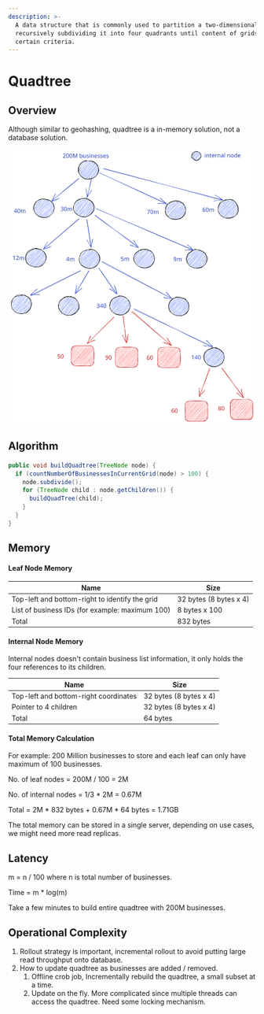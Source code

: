 ```yaml
---
description: >-
  A data structure that is commonly used to partition a two-dimensional space by
  recursively subdividing it into four quadrants until content of grids meet
  certain criteria.
---
```


# Quadtree

## Overview

Although similar to geohashing, quadtree is a in-memory solution, not a database solution.

<img src="../../.gitbook/assets/file.excalidraw (1) (1) (1) (1) (1) (1) (1) (1) (1) (1).svg" alt="quadtree structure" class="gitbook-drawing">

## Algorithm

```java
public void buildQuadtree(TreeNode node) {
  if (countNumberOfBusinessesInCurrentGrid(node) > 100) {
    node.subdivide();
    for (TreeNode child : node.getChildren()) {
      buildQuadTree(child);
    }
  }
}
```

## Memory

#### Leaf Node Memory

| Name                                            | Size                   |
| ----------------------------------------------- | ---------------------- |
| Top-left and bottom-right to identify the grid  | 32 bytes (8 bytes x 4) |
| List of business IDs (for example: maximum 100) | 8 bytes x 100          |
| Total                                           | 832 bytes              |

#### Internal Node Memory

Internal nodes doesn't contain business list information, it only holds the four references to its children.

| Name                                  | Size                   |
| ------------------------------------- | ---------------------- |
| Top-left and bottom-right coordinates | 32 bytes (8 bytes x 4) |
| Pointer to 4 children                 | 32 bytes (8 bytes x 4) |
| Total                                 | 64 bytes               |

#### Total Memory Calculation

For example: 200 Million businesses to store and each leaf can only have maximum of 100 businesses.

No. of leaf nodes = 200M / 100 = 2M

No. of internal nodes = 1/3 \* 2M = 0.67M

Total = 2M \* 832 bytes + 0.67M \* 64 bytes = 1.71GB

The total memory can be stored in a single server, depending on use cases, we might need more read replicas.

## Latency

m = n / 100 where n is total number of businesses.

Time = m \* log(m)

Take a few minutes to build entire quadtree with 200M businesses.

## Operational Complexity

1. Rollout strategy is important, incremental rollout to avoid putting large read throughput onto database.
2. How to update quadtree as businesses are added / removed.
   1. Offline crob job, Incrementally rebuild the quadtree, a small subset at a time.
   2. Update on the fly. More complicated since multiple threads can access the quadtree. Need some locking mechanism.
